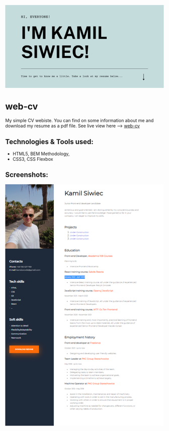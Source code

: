 ![cover](gh/cover.png)

# web-cv

My simple CV webiste. You can find on some information about me and download my resume as a pdf file.
See live view here --> [web-cv](https://kamil-siwiec.github.io/web-cv/)

## Technologies & Tools used:
- HTML5, BEM Methodology,
- CSS3, CSS Flexbox

## Screenshots:
![web-cv](gh/cv.png)

